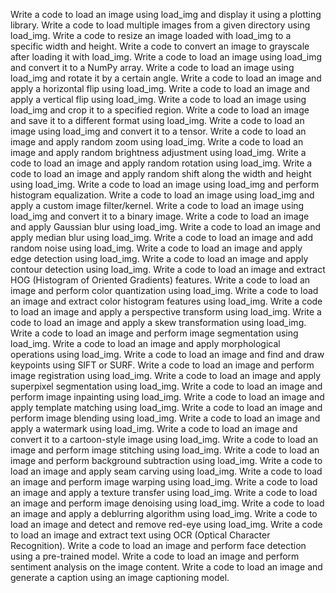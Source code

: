 Write a code to load an image using load_img and display it using a plotting library.
Write a code to load multiple images from a given directory using load_img.
Write a code to resize an image loaded with load_img to a specific width and height.
Write a code to convert an image to grayscale after loading it with load_img.
Write a code to load an image using load_img and convert it to a NumPy array.
Write a code to load an image using load_img and rotate it by a certain angle.
Write a code to load an image and apply a horizontal flip using load_img.
Write a code to load an image and apply a vertical flip using load_img.
Write a code to load an image using load_img and crop it to a specified region.
Write a code to load an image and save it to a different format using load_img.
Write a code to load an image using load_img and convert it to a tensor.
Write a code to load an image and apply random zoom using load_img.
Write a code to load an image and apply random brightness adjustment using load_img.
Write a code to load an image and apply random rotation using load_img.
Write a code to load an image and apply random shift along the width and height using load_img.
Write a code to load an image using load_img and perform histogram equalization.
Write a code to load an image using load_img and apply a custom image filter/kernel.
Write a code to load an image using load_img and convert it to a binary image.
Write a code to load an image and apply Gaussian blur using load_img.
Write a code to load an image and apply median blur using load_img.
Write a code to load an image and add random noise using load_img.
Write a code to load an image and apply edge detection using load_img.
Write a code to load an image and apply contour detection using load_img.
Write a code to load an image and extract HOG (Histogram of Oriented Gradients) features.
Write a code to load an image and perform color quantization using load_img.
Write a code to load an image and extract color histogram features using load_img.
Write a code to load an image and apply a perspective transform using load_img.
Write a code to load an image and apply a skew transformation using load_img.
Write a code to load an image and perform image segmentation using load_img.
Write a code to load an image and apply morphological operations using load_img.
Write a code to load an image and find and draw keypoints using SIFT or SURF.
Write a code to load an image and perform image registration using load_img.
Write a code to load an image and apply superpixel segmentation using load_img.
Write a code to load an image and perform image inpainting using load_img.
Write a code to load an image and apply template matching using load_img.
Write a code to load an image and perform image blending using load_img.
Write a code to load an image and apply a watermark using load_img.
Write a code to load an image and convert it to a cartoon-style image using load_img.
Write a code to load an image and perform image stitching using load_img.
Write a code to load an image and perform background subtraction using load_img.
Write a code to load an image and apply seam carving using load_img.
Write a code to load an image and perform image warping using load_img.
Write a code to load an image and apply a texture transfer using load_img.
Write a code to load an image and perform image denoising using load_img.
Write a code to load an image and apply a deblurring algorithm using load_img.
Write a code to load an image and detect and remove red-eye using load_img.
Write a code to load an image and extract text using OCR (Optical Character Recognition).
Write a code to load an image and perform face detection using a pre-trained model.
Write a code to load an image and perform sentiment analysis on the image content.
Write a code to load an image and generate a caption using an image captioning model.